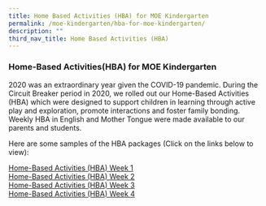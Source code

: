 ```yaml
---
title: Home Based Activities (HBA) for MOE Kindergarten
permalink: /moe-kindergarten/hba-for-moe-kindergarten/
description: ""
third_nav_title: Home Based Activities (HBA)
---
```

### **Home-Based Activities(HBA) for MOE Kindergarten**
2020 was an extraordinary year given the COVID-19 pandemic. During the Circuit Breaker period in 2020, we rolled out our Home-Based Activities (HBA) which were designed to support children in learning through active play and exploration, promote interactions and foster family bonding. Weekly HBA in English and Mother Tongue were made available to our parents and students.

Here are some samples of the HBA packages (Click on the links below to view):

[Home-Based Activities (HBA) Week 1](https://staging.d21co4ykjghpsi.amplifyapp.com/moe-kindergarten/hba-for-moe-kindergarten/week1/)<br>
[Home-Based Activities (HBA) Week 2](https://staging.d21co4ykjghpsi.amplifyapp.com/moe-kindergarten/hba-for-moe-kindergarten/week2/)<br>
[Home-Based Activities (HBA) Week 3](https://staging.d21co4ykjghpsi.amplifyapp.com/moe-kindergarten/hba-for-moe-kindergarten/week3/)<br>
[Home-Based Activities (HBA) Week 4](https://staging.d21co4ykjghpsi.amplifyapp.com/moe-kindergarten/hba-for-moe-kindergarten/week4/)